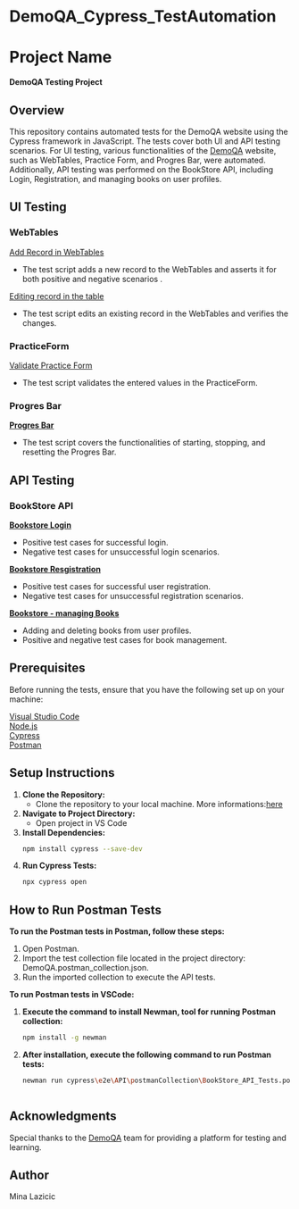 # DemoQA_Cypress_TestAutomation
# Project Name

**DemoQA Testing Project**

## Overview

This repository contains automated tests for the DemoQA website using the Cypress framework in JavaScript. The tests cover both UI and API testing scenarios. For UI testing, various functionalities of the [DemoQA](https://demoqa.com/) website, such as WebTables, Practice Form, and Progres Bar, were automated. Additionally, API testing was performed on the BookStore API, including Login, Registration, and managing books on user profiles.

## UI Testing

### WebTables

[Add Record in WebTables](https://github.com/minalaz/DemoQA_Cypress_TestAutomation/blob/main/cypress/e2e/UI/tests/addWebTableTests.cy.js)
  - The test script adds a new record to the WebTables and asserts it for both positive and negative scenarios .

[Editing record in the table](https://github.com/minalaz/DemoQA_Cypress_TestAutomation/blob/main/cypress/e2e/UI/tests/editWebtableTests.cy.js)  
  - The test script edits an existing record in the WebTables and verifies the changes.

### PracticeForm

[Validate Practice Form](https://github.com/minalaz/DemoQA_Cypress_TestAutomation/blob/main/cypress/e2e/UI/tests/practiceFormTests.cy.js)  
  - The test script validates the entered values in the PracticeForm.

### Progres Bar
**[Progres Bar](https://github.com/minalaz/DemoQA_Cypress_TestAutomation/blob/main/cypress/e2e/UI/tests/progressBarTests.cy.js)**
  - The test script covers the functionalities of starting, stopping, and resetting the Progres Bar.

## API Testing

### BookStore API

**[Bookstore Login](https://github.com/minalaz/DemoQA_Cypress_TestAutomation/blob/main/cypress/e2e/API/tests/loginTests.cy.js)**
  - Positive test cases for successful login.
  - Negative test cases for unsuccessful login scenarios.

**[Bookstore Resgistration](https://github.com/minalaz/DemoQA_Cypress_TestAutomation/blob/main/cypress/e2e/API/tests/registrationTests.cy.js)**
  - Positive test cases for successful user registration.
  - Negative test cases for unsuccessful registration scenarios.

**[Bookstore - managing Books](https://github.com/minalaz/DemoQA_Cypress_TestAutomation/blob/main/cypress/e2e/API/tests/booksTests.cy.js)**
  - Adding and deleting books from user profiles.
  - Positive and negative test cases for book management.

## Prerequisites

Before running the tests, ensure that you have the following set up on your machine:

 [Visual Studio Code](https://code.visualstudio.com/)  
 [Node.js](https://node.js.org/)  
 [Cypress](https://www.cypress.io/)  
 [Postman](https://learning.postman.com/)  

## Setup Instructions

1. **Clone the Repository:**
   - Clone the repository to your local machine. More informations:[here](https://docs.github.com/en/repositories/creating-and-managing-repositories/cloning-a-repository)
2. **Navigate to Project Directory:**
   - Open project in VS Code
3. **Install Dependencies:**
   ```bash
   npm install cypress --save-dev
4. **Run Cypress Tests:**
   ```bash
   npx cypress open
   
## How to Run Postman Tests  
**To run the Postman tests in Postman, follow these steps:**

1. Open Postman. 
2. Import the test collection file located in the project directory: DemoQA.postman_collection.json.  
3. Run the imported collection to execute the API tests.
   
**To run Postman tests in VSCode:**
1. **Execute the command to install Newman, tool for running Postman collection:**
   ```bash
   npm install -g newman
2. **After installation, execute the following command to run Postman tests:**
   ```bash
   newman run cypress\e2e\API\postmanCollection\BookStore_API_Tests.postman_collection.json


   
## Acknowledgments
Special thanks to the [DemoQA](https://demoqa.com/) team for providing a platform for testing and learning.

## Author
Mina Lazicic
